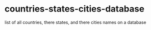 # countries-states-cities-database
list of all countries, there states, and there cities names on a database
